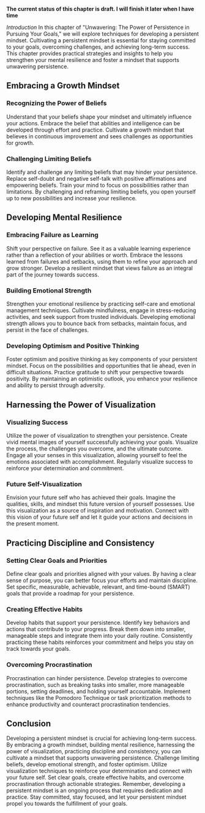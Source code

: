 **The current status of this chapter is draft. I will finish it later when I have time**

*Introduction* In this chapter of "Unwavering: The Power of Persistence in Pursuing Your Goals," we will explore techniques for developing a persistent mindset. Cultivating a persistent mindset is essential for staying committed to your goals, overcoming challenges, and achieving long-term success. This chapter provides practical strategies and insights to help you strengthen your mental resilience and foster a mindset that supports unwavering persistence.

Embracing a Growth Mindset
--------------------------

### Recognizing the Power of Beliefs

Understand that your beliefs shape your mindset and ultimately influence your actions. Embrace the belief that abilities and intelligence can be developed through effort and practice. Cultivate a growth mindset that believes in continuous improvement and sees challenges as opportunities for growth.

### Challenging Limiting Beliefs

Identify and challenge any limiting beliefs that may hinder your persistence. Replace self-doubt and negative self-talk with positive affirmations and empowering beliefs. Train your mind to focus on possibilities rather than limitations. By challenging and reframing limiting beliefs, you open yourself up to new possibilities and increase your resilience.

Developing Mental Resilience
----------------------------

### Embracing Failure as Learning

Shift your perspective on failure. See it as a valuable learning experience rather than a reflection of your abilities or worth. Embrace the lessons learned from failures and setbacks, using them to refine your approach and grow stronger. Develop a resilient mindset that views failure as an integral part of the journey towards success.

### Building Emotional Strength

Strengthen your emotional resilience by practicing self-care and emotional management techniques. Cultivate mindfulness, engage in stress-reducing activities, and seek support from trusted individuals. Developing emotional strength allows you to bounce back from setbacks, maintain focus, and persist in the face of challenges.

### Developing Optimism and Positive Thinking

Foster optimism and positive thinking as key components of your persistent mindset. Focus on the possibilities and opportunities that lie ahead, even in difficult situations. Practice gratitude to shift your perspective towards positivity. By maintaining an optimistic outlook, you enhance your resilience and ability to persist through adversity.

Harnessing the Power of Visualization
-------------------------------------

### Visualizing Success

Utilize the power of visualization to strengthen your persistence. Create vivid mental images of yourself successfully achieving your goals. Visualize the process, the challenges you overcome, and the ultimate outcome. Engage all your senses in this visualization, allowing yourself to feel the emotions associated with accomplishment. Regularly visualize success to reinforce your determination and commitment.

### Future Self-Visualization

Envision your future self who has achieved their goals. Imagine the qualities, skills, and mindset this future version of yourself possesses. Use this visualization as a source of inspiration and motivation. Connect with this vision of your future self and let it guide your actions and decisions in the present moment.

Practicing Discipline and Consistency
-------------------------------------

### Setting Clear Goals and Priorities

Define clear goals and priorities aligned with your values. By having a clear sense of purpose, you can better focus your efforts and maintain discipline. Set specific, measurable, achievable, relevant, and time-bound (SMART) goals that provide a roadmap for your persistence.

### Creating Effective Habits

Develop habits that support your persistence. Identify key behaviors and actions that contribute to your progress. Break them down into smaller, manageable steps and integrate them into your daily routine. Consistently practicing these habits reinforces your commitment and helps you stay on track towards your goals.

### Overcoming Procrastination

Procrastination can hinder persistence. Develop strategies to overcome procrastination, such as breaking tasks into smaller, more manageable portions, setting deadlines, and holding yourself accountable. Implement techniques like the Pomodoro Technique or task prioritization methods to enhance productivity and counteract procrastination tendencies.

Conclusion
----------

Developing a persistent mindset is crucial for achieving long-term success. By embracing a growth mindset, building mental resilience, harnessing the power of visualization, practicing discipline and consistency, you can cultivate a mindset that supports unwavering persistence. Challenge limiting beliefs, develop emotional strength, and foster optimism. Utilize visualization techniques to reinforce your determination and connect with your future self. Set clear goals, create effective habits, and overcome procrastination through actionable strategies. Remember, developing a persistent mindset is an ongoing process that requires dedication and practice. Stay committed, stay focused, and let your persistent mindset propel you towards the fulfillment of your goals.
